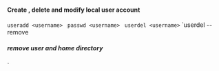 #### Create , delete and modify local user account
`
useradd <username> 
`
`passwd <username>
`
`
userdel <username>
`
`userdel --remove <username> 
##### remove user and home directory
`
